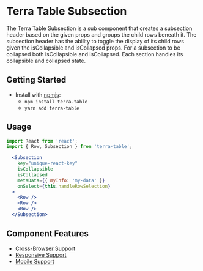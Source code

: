 # Terra Table Subsection

The Terra Table Subsection is a sub component that creates a subsection header based on the given props and groups the child rows beneath it. The subsection header has the ability to toggle the display of its child rows given the isCollapsible and isCollapsed props. For a subsection to be collapsed both isCollapsible and isCollapsed. Each section handles its collapsible and collapsed state.

## Getting Started

- Install with [npmjs](https://www.npmjs.com):
  - `npm install terra-table`
  - `yarn add terra-table`

## Usage

```jsx
import React from 'react';
import { Row, Subsection } from 'terra-table';

  <Subsection
    key="unique-react-key"
    isCollapsible
    isCollapsed
    metaData={{ myInfo: 'my-data' }}
    onSelect={this.handleRowSelection}
  >
    <Row />
    <Row />
    <Row />
  </Subsection>
```

## Component Features
* [Cross-Browser Support](https://github.com/cerner/terra-ui/blob/master/src/terra-dev-site/contributing/ComponentStandards.e.contributing.md#cross-browser-support)
* [Responsive Support](https://github.com/cerner/terra-ui/blob/master/src/terra-dev-site/contributing/ComponentStandards.e.contributing.md#responsive-support)
* [Mobile Support](https://github.com/cerner/terra-ui/blob/master/src/terra-dev-site/contributing/ComponentStandards.e.contributing.md#mobile-support)
